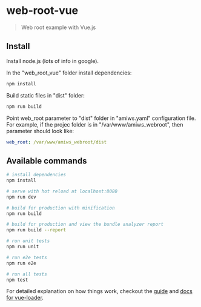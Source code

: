 # web-root-vue

> Web root example with Vue.js

## Install

Install node.js (lots of info in google).

In the "web_root_vue" folder install dependencies:
```bash
npm install
```

Build static files in "dist" folder:
```bash
npm run build
```

Point web_root parameter to "dist" folder in "amiws.yaml" configuration file. For example, if the projec folder is in "/var/www/amiws_webroot", then parameter should look like:
```yaml
web_root: /var/www/amiws_webroot/dist
```


## Available commands

``` bash
# install dependencies
npm install

# serve with hot reload at localhost:8080
npm run dev

# build for production with minification
npm run build

# build for production and view the bundle analyzer report
npm run build --report

# run unit tests
npm run unit

# run e2e tests
npm run e2e

# run all tests
npm test
```

For detailed explanation on how things work, checkout the [guide](http://vuejs-templates.github.io/webpack/) and [docs for vue-loader](http://vuejs.github.io/vue-loader).
